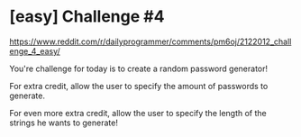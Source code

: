 # [easy] Challenge #4

https://www.reddit.com/r/dailyprogrammer/comments/pm6oj/2122012_challenge_4_easy/

You're challenge for today is to create a random password generator!

For extra credit, allow the user to specify the amount of passwords to generate.

For even more extra credit, allow the user to specify the length of the strings he wants to generate!
